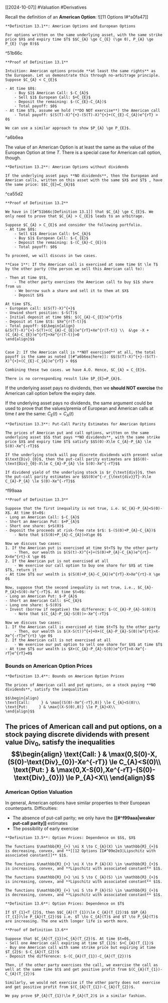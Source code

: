 [[2024-10-07]] #Valuation #Derivatives 

Recall the definition of an **American Option**: ![[11 Options I#^a0fa47]]

```ad-important
**Definition 13.1**: American Options and European Options

For options written on the same underlying asset, with the same strike price $X$ and expiry time $T$ $$C_{A} \ge C_{E} (\ge 0), P_{A} \ge P_{E} (\ge 0)$$
```

^51b66c

```ad-note
**Proof of Definition 13.1**

Intuition: American options provide **at least the same rights** as the European. Let us demonstrate this through no-arbitrage principle. Suppose $C_{A} < C_{E}$

- At time $0$:
	- Buy $1$ American Call: $-C_{A}$
	- Sell $1$ European Call: $+C_{E}$
	- Deposit the remaining: $-(C_{E}-C_{A})$
	- Total payoff: $0$
- At time $T$, assume we hold (**DO NOT exercise**) the American call
	- Total payoff: $(S(T)-X)^{+}-(S(T)-X)^{+}+(C_{E}-C_{A})e^{rT} > 0$

We can use a similar approach to show $P_{A} \ge P_{E}$.
```

^a6b6ea

The value of an American Option is at least the same as the value of the European Option at time $T$. There is a special case for American call option, though.

```ad-important
**Definition 13.2**: American Options without dividends

If the underlying asset pays **NO dividends**, then the European and American calls, written on this asset with the same $X$ and $T$ , have the same price: $$C_{E}=C_{A}$$
```

^ca55d2

```ad-note
**Proof of Definition 13.2**

We have in [[#^51b66c|Definition 13.1]] that $C_{A} \ge C_{E}$. We only need to prove that $C_{A} > C_{E}$ leads to an arbitrage. 

Suppose $C_{A} > C_{E}$ and consider the following portfolio. 
- At time $0$:
	- Sell $1$ American Call: $+C_{A}$
	- Buy $1$ European Call: $-C_{E}$
	- Deposit the remaining: $-(C_{A}-C_{E})$
	- Total payoff: $0$

To proceed, we will discuss in two cases.

**Case 1**: If the American call is exercised at some time $t \le T$ by the other party (the person we sell this American call to):

- Then at time $t$,
	- The other party exercises the American call to buy $1$ share from us
	- We borrow such a share and sell it to them at $X$
	- Deposit $X$

At time $T$,
- European call: $(S(T)-X)^{+}$
- Unwind short position: $-S(T)$
- Initial deposit at time $0$: $(C_{A}-C_{E})e^{rT}$
- Deposit at time $t$: $Xe^{r(T-t)}$
- Total payoff: $$\begin{align}
&(S(T)-X)^{+}-S(T)+(C_{A}-C_{E})e^{rT}+Xe^{r(T-t)} \\  &\ge -X +(C_{A}-C_{E})e^{rT}+Xe^{r(T-t)}>0
\end{align}$$


Case 2: If the American call is **NOT exercised** at all, the total payoff is the same as noted [[#^a6b6ea|here]]: $$(S(T)-X)^{+}-(S(T)-X)^{+}+(C_{E}-C_{A})e^{rT} > 0$$

Combining these two cases. we have A.O. Hence, $C_{A} = C_{E}$.
```

```ad-note
There is no corresponding result like $P_{E}=P_{A}$.
```

If the underlying asset pays no dividends, then we **should NOT exercise** the American call option before the expiry date.

If the underlying asset pays no dividends, the same argument could be used to prove that the values/premia of European and American calls at time $t$ are the same: $C_{E}(t)=C_{A}(t)$

```ad-important
**Definition 13.3**: Put-Call Parity Estimates for American Options

The prices of American put and call options, written on the same underlying asset $S$ that pays **NO dividends**, with the same strike price $X$ and expiry time $T$ satisfy $$S(0)-X\le C_{A}-P_{A} \le S(0)-Xe^{-rT}$$

If the underlying stock will pay discrete dividends with present value $\text{Div}_{0}$, then the put-call parity estimates are $$S(0)-\text{Div}_{0}-X\le C_{A}-P_{A} \le S(0)-Xe^{-rT}$$

If dividend yield of the underlying stock is $r_{\text{div}}$, then the put-call parity estimates are $$S(0)e^{-r_{\text{div}}T}-X\le C_{A}-P_{A} \le S(0)-Xe^{-rT}$$
```

^f99aaa

```ad-note
**Proof of Definition 13.3**

Suppose that the first inequality is not true, i.e. $C_{A}-P_{A}<S(0)-X$. At time $t=0$:
- Long an American Call: $-C_{A}$
- Short an American Put: $+P_{A}$
- Short one share: $+S(0)$
- Deposit the proceeds at risk-free rate $r$: $-(S(0)+P_{A}-C_{A})$
	- Note that $(S(0)+P_{A}-C_{A})>X\ge 0$

Now we discuss two cases:
1. If the American put is exercised at time $t<T$ by the other party
	- Then, our wealth is $(S(t)-X)^{+}+(S(0)+P_{A}-C_{A})e^{rt}-X>Xe^{rt}-X \ge 0$
2. If the American put is not exercised at all
	- We exercise our call option to buy one share for $X$ at time $T$, return it
- At time $T$ our wealth is $(S(0)+P_{A}-C_{A})e^{rT}-X>Xe^{rt}-X \ge 0$

Now, suppose that the second inequality is not true, i.e., $C_{A}-P_{A}<S(0)-Xe^{-rT}$. At time $t=0$:
- Long an American Put: $-P_{A}$
- Short an American Call: $+C_{A}$
- Long one share: $-S(0)$
- Invest (borrow if negative) the difference: $-(C_{A}-P_{A}-S(0))$
	- Note that $(C_{A}-P_{A}-S(0))>-Xe^{-rT}$

Now we discuss two cases:
1. If the American call is exercised at time $t<T$ by the other party
	- Then, our wealth is $(X-S(t))^{+}+X+(C_{A}-P_{A}-S(0))e^{rt}>X-Xe^{-rT}e^{rt} \ge 0$
2. If the American call is not exercised at all
	- We exercise our put option to sell one share for $X$ at time $T$
- At time $T$ our wealth is $X+(C_{A}-P_{A}-S(0))e^{rT}>X-Xe^{-rT}e^{rT}=0$
```

### Bounds on American Option Prices

```ad-important
**Definition 13.4**: Bounds on American Option Prices

The prices of American call and put options, on a stock paying **NO dividends**, satisfy the inequalities

$$\begin{align}
\text{Call:     } & \max{(S(0)-Xe^{-rT},0)} \le C_{A}<S(0)\\
\text{Put:     } & \max{(X-S(0),0)} \le P_{A}<X\\
\end{align}$$
```

The prices of American call and put options, on a stock paying discrete dividends with present value $\text{Div}_{0}$, satisfy the inequalities $$\begin{align}
\text{Call:     } & \max(0,S(0)-X,(S(0)-\text{Div}_{0})-Xe^{-rT}) \le C_{A}<S(0)\\
\text{Put:     } & \max(0,X-S(0),Xe^{-rT}-(S(0)-\text{Div}_{0})) \le P_{A}<X\\
\end{align}$$
---
### American Option Valuation
In general, American options have similar properties to their European counterparts. Difficulties:
- The absence of put-call parity; we only have the **[[#^f99aaa|weaker put-call parity]]** estimates
- The possibility of early exercise

```ad-important
**Definition 13.5**: Option Prices: Dependence on $S$, $X$

The functions $\mathbb{R}_{+} \ni X \to C_{A}(X) \in \mathbb{R}_{+}$ is decreasing, convex, and **[[12 Options II#^09e2e3|Lipschitz with associated constant]]** $1$.

The functions $\mathbb{R}_{+} \ni X \to P_{A}(X) \in \mathbb{R}_{+}$ is increasing, convex, and **Lipschitz with associated constant** $1$.

The functions $\mathbb{R}_{+} \ni S \to C_{A}(S) \in \mathbb{R}_{+}$ is increasing, convex, and **Lipschitz with associated constant** $1$.

The functions $\mathbb{R}_{+} \ni S \to P_{A}(S) \in \mathbb{R}_{+}$ is decreasing, convex, and **Lipschitz with associated constant** $1$.
```

```ad-important
**Definition 13.6**: Option Prices: Dependence on $T$

If $T_{1}<T_{2}$, then $$C_{A}(T_{1})\le C_{A}(T_{2})$$ $$P_{A}(T_{1})\le P_{A}(T_{2})$$ i.e. $T \to C_{A}(T)$ and $T \to P_{A}(T)$ are increasing. The one with longer life is worth more.
```

```ad-note
**Proof of Definition 13.6**

Suppose that $C_{A}(T_{1})>C_{A}(T_{2})$. At time $t=0$,
- Sell one American call expiring at time $T_{1}$: $+C_{A}(T_{1})$
- Buy one American call with same strike price but expiring at time $T_{2}$: $-C_{A}(T_{2})$
- Deposit the difference: $-(C_{A}(T_{1})-C_{A}(T_{2}))$

Then, if the other party exercises the call, we exercise the call as well at the same time $t$ and get positive profit from $(C_{A}(T_{1})-C_{A}(T_{2})$

Similarly, we would not exercise if the other party does not exercise and get positive profit from $(C_{A}(T_{1})-C_{A}(T_{2})$.

We pay prove $P_{A}(T_{1})\le P_{A}(T_2)$ in a similar fashion.
```
